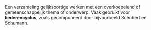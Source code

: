 Een verzameling gelijksoortige werken met een overkoepelend of gemeenschappelijk thema of onderwerp.
Vaak gebruikt voor **liederencyclus**, zoals gecomponeerd door bijvoorbeeld Schubert en Schumann.